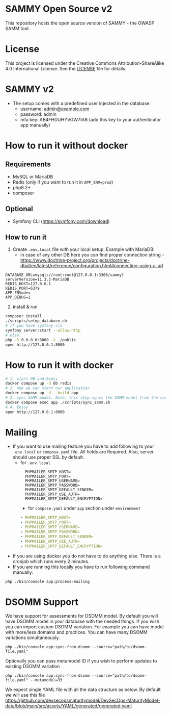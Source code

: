 # SAMMY Open Source v2

This repository hosts the open source version of SAMMY - the OWASP SAMM tool.

# License

This project is licensed under the Creative Commons Attribution-ShareAlike 4.0 International License. See the [LICENSE](LICENSE) file for details.

# SAMMY v2

* The setup comes with a predefined user injected in the database:
    - username: admin@example.com
    - password: admin
    - mfa key: AB4FHDUHYVGW7IAB (add this key to your authenticator app manually)

# How to run it without docker

## Requirements

* MySQL or MariaDB
* Redis (only if you want to run it in `APP_ENV=prod`)
* php8.2+
* composer

## Optional

* Symfony CLI (https://symfony.com/download)

## How to run it

1. Create `.env.local` file with your local setup. Example with MariaDB:
    - in case of any other DB here you can find proper connection
      string - https://www.doctrine-project.org/projects/doctrine-dbal/en/latest/reference/configuration.html#connecting-using-a-url

```dotenv
DATABASE_URL=mysql://root:root@127.0.0.1:3306/sammy?serverVersion=11.3.2-MariaDB
REDIS_HOST=127.0.0.1
REDIS_PORT=6379
APP_ENV=dev
APP_DEBUG=1
```

2. install & run

```bash
composer install
./scripts/setup_database.sh
# if you have symfony cli
symfony server:start --allow-http
# else
php -S 0.0.0.0:8000 -t ./public
open http://127.0.0.1:8000
```

# How to run it with docker

```bash
# 1. start DB and Redis
docker compose up -d db redis
# 2. now we can start our application
docker compose up -d --build app
# 3. sync SAMM model. Note, this step syncs the SAMM model from the core GitHub repo. You only have to run this the very first time and upon every SAMM model update.
docker compose exec app ./scripts/sync_samm.sh
# 4. Enjoy
open http://127.0.0.1:8000
```

# Mailing

* If you want to use mailing feature you have to add following to your `.env.local` or `compose.yaml` file. All fields are Required. Also, server
  should use proper SSL by default.
    - for `.env.lcoal`
      ```dotenv
        PHPMAILER_SMTP_HOST=
        PHPMAILER_SMTP_PORT=
        PHPMAILER_SMTP_USERNAME=
        PHPMAILER_SMTP_PASSWORD=
        PHPMAILER_SMTP_DEFAULT_SENDER=
        PHPMAILER_SMTP_USE_AUTH=
        PHPMAILER_SMTP_DEFAULT_ENCRYPTION=
      ```
        - for `compose.yaml` under `app` section under `environment`
      ```yaml
      - PHPMAILER_SMTP_HOST=
      - PHPMAILER_SMTP_PORT=
      - PHPMAILER_SMTP_USERNAME=
      - PHPMAILER_SMTP_PASSWORD=
      - PHPMAILER_SMTP_DEFAULT_SENDER=
      - PHPMAILER_SMTP_USE_AUTH=
      - PHPMAILER_SMTP_DEFAULT_ENCRYPTION=
      ```
* If you are using docker you do not have to do anything else. There is a cronjob which runs every 2 minutes.
* If you are running this locally you have to run following command manually:

```bash
php ./bin/console app:process-mailing
```

# DSOMM Support
We have support for assessments for DSOMM model. By default you will have DSOMM model in your database with the needed things. If you wish you can import custom DSOMM variation. For example you can have model with more/less domains and practices. You can have many DSOMM variations simultaneously. 
````
php ./bin/console app:sync-from-dsomm --source="path/to/dsomm-file.yaml"
````
Optionally you can pass metamodel ID if you wish to perform updates to existing DSOMM variation
````
php ./bin/console app:sync-from-dsomm --source="path/to/dsomm-file.yaml" --metamodel=33
````

We expect single YAML file with all the data structure as below. By default we will use this file
https://github.com/devsecopsmaturitymodel/DevSecOps-MaturityModel-data/blob/main/src/assets/YAML/generated/generated.yaml
